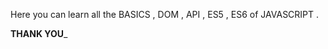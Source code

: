 Here you can learn all the BASICS , DOM , API , ES5 , ES6  of  JAVASCRIPT . 

______________________________THANK YOU_______________________________
